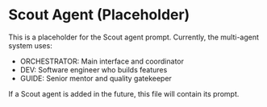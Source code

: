 # Scout Agent (Placeholder)

This is a placeholder for the Scout agent prompt. Currently, the multi-agent system uses:
- ORCHESTRATOR: Main interface and coordinator
- DEV: Software engineer who builds features
- GUIDE: Senior mentor and quality gatekeeper

If a Scout agent is added in the future, this file will contain its prompt.
